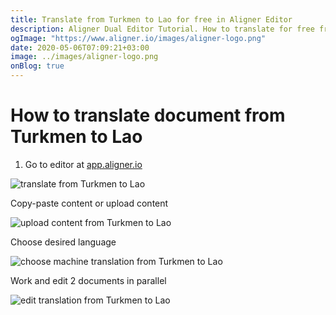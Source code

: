 ```yaml
---
title: Translate from Turkmen to Lao for free in Aligner Editor
description: Aligner Dual Editor Tutorial. How to translate for free from Turkmen to Lao. Aligner is multilingual document management platform. 
ogImage: "https://www.aligner.io/images/aligner-logo.png"
date: 2020-05-06T07:09:21+03:00
image: ../images/aligner-logo.png
onBlog: true
---
```


# How to translate document from Turkmen to Lao

1. Go to editor at [app.aligner.io](https://app.aligner.io "Aligner App web page")

![translate from Turkmen to Lao](../aligner-blank-editor.png "translate from Turkmen to Lao")

Copy-paste content or upload content

![upload content from Turkmen to Lao](../aligner-uploaded-document.png "upload content from Turkmen to Lao")

Choose desired language

![choose machine translation from Turkmen to Lao](../aligner-language-dropdown.png "choose machine translation from Turkmen to Lao")

Work and edit 2 documents in parallel

![edit translation from Turkmen to Lao](../aligner-double-sitded-editor.png "edit translation from Turkmen to Lao")

